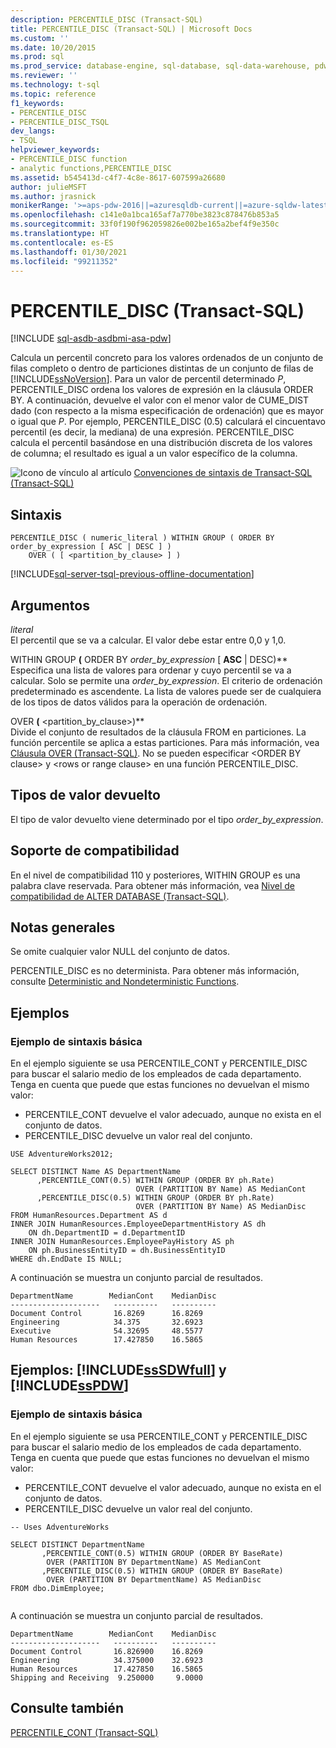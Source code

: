 ```yaml
---
description: PERCENTILE_DISC (Transact-SQL)
title: PERCENTILE_DISC (Transact-SQL) | Microsoft Docs
ms.custom: ''
ms.date: 10/20/2015
ms.prod: sql
ms.prod_service: database-engine, sql-database, sql-data-warehouse, pdw
ms.reviewer: ''
ms.technology: t-sql
ms.topic: reference
f1_keywords:
- PERCENTILE_DISC
- PERCENTILE_DISC_TSQL
dev_langs:
- TSQL
helpviewer_keywords:
- PERCENTILE_DISC function
- analytic functions,PERCENTILE_DISC
ms.assetid: b545413d-c4f7-4c8e-8617-607599a26680
author: julieMSFT
ms.author: jrasnick
monikerRange: '>=aps-pdw-2016||=azuresqldb-current||=azure-sqldw-latest||>=sql-server-2016||>=sql-server-linux-2017||=azuresqldb-mi-current'
ms.openlocfilehash: c141e0a1bca165af7a770be3823c878476b853a5
ms.sourcegitcommit: 33f0f190f962059826e002be165a2bef4f9e350c
ms.translationtype: HT
ms.contentlocale: es-ES
ms.lasthandoff: 01/30/2021
ms.locfileid: "99211352"
---
```

# <a name="percentile_disc-transact-sql"></a>PERCENTILE_DISC (Transact-SQL)
[!INCLUDE [sql-asdb-asdbmi-asa-pdw](../../includes/applies-to-version/sql-asdb-asdbmi-asa-pdw.md)]

  Calcula un percentil concreto para los valores ordenados de un conjunto de filas completo o dentro de particiones distintas de un conjunto de filas de [!INCLUDE[ssNoVersion](../../includes/ssnoversion-md.md)]. Para un valor de percentil determinado *P*, PERCENTILE_DISC ordena los valores de expresión en la cláusula ORDER BY. A continuación, devuelve el valor con el menor valor de CUME_DIST dado (con respecto a la misma especificación de ordenación) que es mayor o igual que *P*. Por ejemplo, PERCENTILE_DISC (0.5) calculará el cincuentavo percentil (es decir, la mediana) de una expresión. PERCENTILE_DISC calcula el percentil basándose en una distribución discreta de los valores de columna; el resultado es igual a un valor específico de la columna.  
  
 ![Icono de vínculo al artículo](../../database-engine/configure-windows/media/topic-link.gif "Icono de vínculo de tema") [Convenciones de sintaxis de Transact-SQL &#40;Transact-SQL&#41;](../../t-sql/language-elements/transact-sql-syntax-conventions-transact-sql.md)  
  
## <a name="syntax"></a>Sintaxis  
  
```syntaxsql
PERCENTILE_DISC ( numeric_literal ) WITHIN GROUP ( ORDER BY order_by_expression [ ASC | DESC ] )  
    OVER ( [ <partition_by_clause> ] )  
```  
  
[!INCLUDE[sql-server-tsql-previous-offline-documentation](../../includes/sql-server-tsql-previous-offline-documentation.md)]

## <a name="arguments"></a>Argumentos
 *literal*  
 El percentil que se va a calcular. El valor debe estar entre 0,0 y 1,0.  
  
 WITHIN GROUP **(** ORDER BY *order_by_expression* [ **ASC** | DESC)**  
 Especifica una lista de valores para ordenar y cuyo percentil se va a calcular. Solo se permite una *order_by_expression*. El criterio de ordenación predeterminado es ascendente. La lista de valores puede ser de cualquiera de los tipos de datos válidos para la operación de ordenación.  
  
 OVER **(** \<partition_by_clause>)**  
 Divide el conjunto de resultados de la cláusula FROM en particiones. La función percentile se aplica a estas particiones. Para más información, vea [Cláusula OVER &#40;Transact-SQL&#41;](../../t-sql/queries/select-over-clause-transact-sql.md). No se pueden especificar \<ORDER BY clause> y \<rows or range clause> en una función PERCENTILE_DISC.  
  
## <a name="return-types"></a>Tipos de valor devuelto  
 El tipo de valor devuelto viene determinado por el tipo *order_by_expression*.  
  
## <a name="compatibility-support"></a>Soporte de compatibilidad  
 En el nivel de compatibilidad 110 y posteriores, WITHIN GROUP es una palabra clave reservada. Para obtener más información, vea [Nivel de compatibilidad de ALTER DATABASE &#40;Transact-SQL&#41;](../../t-sql/statements/alter-database-transact-sql-compatibility-level.md).  
  
## <a name="general-remarks"></a>Notas generales  
 Se omite cualquier valor NULL del conjunto de datos.  
  
 PERCENTILE_DISC es no determinista. Para obtener más información, consulte [Deterministic and Nondeterministic Functions](../../relational-databases/user-defined-functions/deterministic-and-nondeterministic-functions.md).  
  
## <a name="examples"></a>Ejemplos  
  
### <a name="basic-syntax-example"></a>Ejemplo de sintaxis básica  

 En el ejemplo siguiente se usa PERCENTILE_CONT y PERCENTILE_DISC para buscar el salario medio de los empleados de cada departamento. Tenga en cuenta que puede que estas funciones no devuelvan el mismo valor:
* PERCENTILE_CONT devuelve el valor adecuado, aunque no exista en el conjunto de datos.
* PERCENTILE_DISC devuelve un valor real del conjunto.  
  
```  
USE AdventureWorks2012;  
  
SELECT DISTINCT Name AS DepartmentName  
      ,PERCENTILE_CONT(0.5) WITHIN GROUP (ORDER BY ph.Rate)   
                            OVER (PARTITION BY Name) AS MedianCont  
      ,PERCENTILE_DISC(0.5) WITHIN GROUP (ORDER BY ph.Rate)   
                            OVER (PARTITION BY Name) AS MedianDisc  
FROM HumanResources.Department AS d  
INNER JOIN HumanResources.EmployeeDepartmentHistory AS dh   
    ON dh.DepartmentID = d.DepartmentID  
INNER JOIN HumanResources.EmployeePayHistory AS ph  
    ON ph.BusinessEntityID = dh.BusinessEntityID  
WHERE dh.EndDate IS NULL;  
```  
  
 A continuación se muestra un conjunto parcial de resultados.  
  
 ```
DepartmentName        MedianCont    MedianDisc
--------------------   ----------   ----------
Document Control       16.8269      16.8269
Engineering            34.375       32.6923
Executive              54.32695     48.5577
Human Resources        17.427850    16.5865
```
  
## <a name="examples-sssdwfull-and-sspdw"></a>Ejemplos: [!INCLUDE[ssSDWfull](../../includes/sssdwfull-md.md)] y [!INCLUDE[ssPDW](../../includes/sspdw-md.md)]  
  
### <a name="basic-syntax-example"></a>Ejemplo de sintaxis básica  

 En el ejemplo siguiente se usa PERCENTILE_CONT y PERCENTILE_DISC para buscar el salario medio de los empleados de cada departamento. Tenga en cuenta que puede que estas funciones no devuelvan el mismo valor:
* PERCENTILE_CONT devuelve el valor adecuado, aunque no exista en el conjunto de datos. 
* PERCENTILE_DISC devuelve un valor real del conjunto.  
  
```  
-- Uses AdventureWorks  
  
SELECT DISTINCT DepartmentName  
       ,PERCENTILE_CONT(0.5) WITHIN GROUP (ORDER BY BaseRate)  
        OVER (PARTITION BY DepartmentName) AS MedianCont  
       ,PERCENTILE_DISC(0.5) WITHIN GROUP (ORDER BY BaseRate)  
        OVER (PARTITION BY DepartmentName) AS MedianDisc  
FROM dbo.DimEmployee;  
  
```  
  
 A continuación se muestra un conjunto parcial de resultados.  
  
 ```
DepartmentName        MedianCont    MedianDisc  
--------------------   ----------   ----------  
Document Control       16.826900    16.8269  
Engineering            34.375000    32.6923  
Human Resources        17.427850    16.5865  
Shipping and Receiving  9.250000     9.0000
```  
  
## <a name="see-also"></a>Consulte también  
 [PERCENTILE_CONT &#40;Transact-SQL&#41;](../../t-sql/functions/percentile-cont-transact-sql.md)  
  
  


